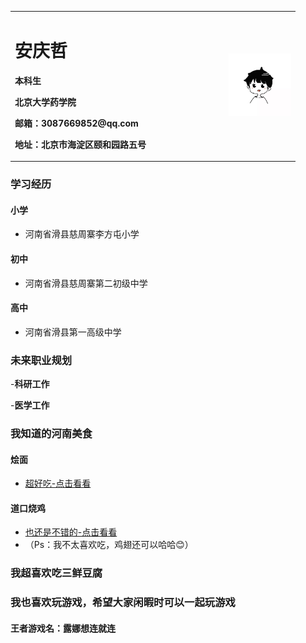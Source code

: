 <table border="0">
  <tr>
    <td width="75%">
      <h1>安庆哲</h1>
      <p><b>本科生</b></P>
      <P><b>北京大学药学院</b></P>
      <P><b>邮箱：3087669852@qq.com</b></p>
      <p><b>地址：北京市海淀区颐和园路五号</b></p>
    </td>
    <td width="25%">
      <img src="/anqingzhe.jpg" width="100">
    </td>
  </tr>
</table>

### 学习经历

#### 小学
- 河南省滑县慈周寨李方屯小学

#### 初中
- 河南省滑县慈周寨第二初级中学

#### 高中
- 河南省滑县第一高级中学

### 未来职业规划

-**科研工作**

-**医学工作**

### 我知道的河南美食

#### 烩面
- <a href="https://zhuanlan.zhihu.com/p/361596734">超好吃-点击看看</a>

#### 道口烧鸡
- <a href="https://baike.baidu.com/item/%E9%81%93%E5%8F%A3%E7%83%A7%E9%B8%A1/1003987">也还是不错的-点击看看</a>
- （Ps：我不太喜欢吃，鸡翅还可以哈哈😊）

### 我超喜欢吃三鲜豆腐

### 我也喜欢玩游戏，希望大家闲暇时可以一起玩游戏

#### 王者游戏名：露娜想连就连 
